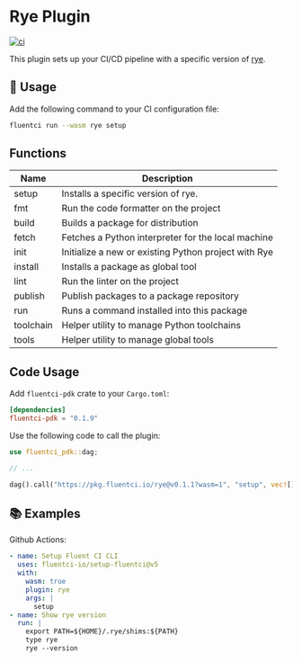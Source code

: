 # Rye Plugin

[![ci](https://github.com/fluentci-io/rye-plugin/actions/workflows/ci.yml/badge.svg)](https://github.com/fluentci-io/rye-plugin/actions/workflows/ci.yml)

This plugin sets up your CI/CD pipeline with a specific version of [rye](https://github.com/astral-sh/rye).

## 🚀 Usage

Add the following command to your CI configuration file:

```bash
fluentci run --wasm rye setup
```

## Functions

| Name   | Description                                |
| ------ | ------------------------------------------ |
| setup  | Installs a specific version of rye.       |
| fmt    | Run the code formatter on the project     |
| build  | Builds a package for distribution         |
| fetch  | Fetches a Python interpreter for the local machine |
| init   | Initialize a new or existing Python project with Rye |
| install | Installs a package as global tool |
| lint    | Run the linter on the project |
| publish | Publish packages to a package repository |
| run     | Runs a command installed into this package |
| toolchain | Helper utility to manage Python toolchains |
| tools |  Helper utility to manage global tools |

## Code Usage

Add `fluentci-pdk` crate to your `Cargo.toml`:

```toml
[dependencies]
fluentci-pdk = "0.1.9"
```

Use the following code to call the plugin:

```rust
use fluentci_pdk::dag;

// ...

dag().call("https://pkg.fluentci.io/rye@v0.1.1?wasm=1", "setup", vec![])?;
```

## 📚 Examples

Github Actions:

```yaml
- name: Setup Fluent CI CLI
  uses: fluentci-io/setup-fluentci@v5
  with:
    wasm: true
    plugin: rye
    args: |
      setup
- name: Show rye version
  run: |
    export PATH=${HOME}/.rye/shims:${PATH}
    type rye
    rye --version
```
